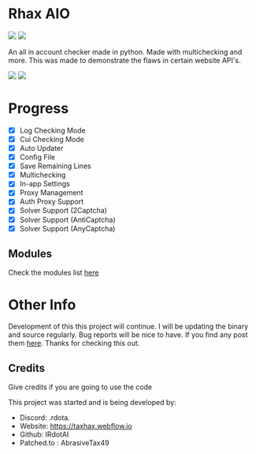 # Rhax AIO 

<html>
<a href=https://python.org><img src=https://img.shields.io/badge/download_python-3670A0?style=for-the-badge&logo=python&logoColor=white></a>
<a href=https://discord.gg/PEhWnFcuhq><img src=https://img.shields.io/badge/Discord_Server-3670a0?style=for-the-badge&logo=discord&logoColor=white></a>
</html>


An all in account checker made in python. Made with multichecking and more. This was made to demonstrate the flaws in certain website API's.

<html>
<a href=https://github.com/IRdotAI/Rhax-AIO/releases><img src=https://img.shields.io/badge/download_Rhax-3670A0?style=for-the-badge></a>
<a href=https://github.com/IRdotAI/Rhax-AIO/wiki><img src=https://img.shields.io/badge/help_page-3670a0?style=for-the-badge></a>
</html>


# Progress
- [x] Log Checking Mode
- [x] Cui Checking Mode
- [x] Auto Updater
- [x] Config File
- [x] Save Remaining Lines
- [x] Multichecking
- [x] In-app Settings
- [x] Proxy Management
- [x] Auth Proxy Support
- [x] Solver Support (2Captcha) 
- [x] Solver Support (AntiCaptcha)
- [x] Solver Support (AnyCaptcha)

## Modules
Check the modules list [here](https://github.com/IRdotAI/Rhax-AIO/blob/master/MODULES.md)

# Other Info
Development of this this project will continue. I will be updating the binary and source regularly. Bug reports will be nice to have. If you find any post them [here](https://github.com/IRdotAI/Rhax-AIO/issues/new). Thanks for checking this out.

## Credits
Give credits if you are going to use the code

This project was started and is being developed by:
- Discord: .rdota.
- Website: https://taxhax.webflow.io
- Github: IRdotAI
- Patched.to : AbrasiveTax49
